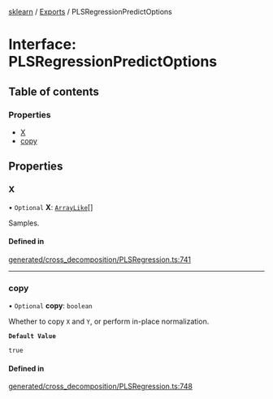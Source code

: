 [sklearn](../readme.md) / [Exports](../modules.md) / PLSRegressionPredictOptions

# Interface: PLSRegressionPredictOptions

## Table of contents

### Properties

- [X](PLSRegressionPredictOptions.md#x)
- [copy](PLSRegressionPredictOptions.md#copy)

## Properties

### X

• `Optional` **X**: [`ArrayLike`](../modules.md#arraylike)[]

Samples.

#### Defined in

[generated/cross_decomposition/PLSRegression.ts:741](https://github.com/transitive-bullshit/scikit-learn-ts/blob/367336a/packages/sklearn/src/generated/cross_decomposition/PLSRegression.ts#L741)

___

### copy

• `Optional` **copy**: `boolean`

Whether to copy `X` and `Y`, or perform in-place normalization.

**`Default Value`**

`true`

#### Defined in

[generated/cross_decomposition/PLSRegression.ts:748](https://github.com/transitive-bullshit/scikit-learn-ts/blob/367336a/packages/sklearn/src/generated/cross_decomposition/PLSRegression.ts#L748)
